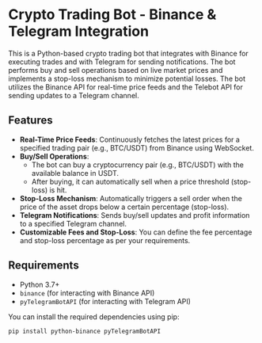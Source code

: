# Crypto Trading Bot - Binance & Telegram Integration

This is a Python-based crypto trading bot that integrates with Binance for executing trades and with Telegram for sending notifications. The bot performs buy and sell operations based on live market prices and implements a stop-loss mechanism to minimize potential losses. The bot utilizes the Binance API for real-time price feeds and the Telebot API for sending updates to a Telegram channel.

## Features

- **Real-Time Price Feeds**: Continuously fetches the latest prices for a specified trading pair (e.g., BTC/USDT) from Binance using WebSocket.
- **Buy/Sell Operations**: 
  - The bot can buy a cryptocurrency pair (e.g., BTC/USDT) with the available balance in USDT.
  - After buying, it can automatically sell when a price threshold (stop-loss) is hit.
- **Stop-Loss Mechanism**: Automatically triggers a sell order when the price of the asset drops below a certain percentage (stop-loss).
- **Telegram Notifications**: Sends buy/sell updates and profit information to a specified Telegram channel.
- **Customizable Fees and Stop-Loss**: You can define the fee percentage and stop-loss percentage as per your requirements.

## Requirements

- Python 3.7+
- `binance` (for interacting with Binance API)
- `pyTelegramBotAPI` (for interacting with Telegram API)

You can install the required dependencies using pip:

```bash
pip install python-binance pyTelegramBotAPI
